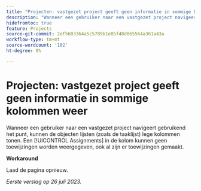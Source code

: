 ```yaml
---
title: "Projecten: vastgezet project geeft geen informatie in sommige kolommen weer"
description: "Wanneer een gebruiker naar een vastgezet project navigeert gebruikend het speld, kunnen de objecten lijsten (zoals de taaklijst) lege kolommen tonen. Een [!UICONTROL Assignments] in de kolom kunnen geen toewijzingen worden weergegeven, ook al zijn toewijzingen gemaakt."
hidefromtoc: true
feature: Projects
source-git-commit: 2ef5603364a5c5789b1e85f48d065564a361a43a
workflow-type: tm+mt
source-wordcount: '102'
ht-degree: 0%

---
```



# Projecten: vastgezet project geeft geen informatie in sommige kolommen weer

Wanneer een gebruiker naar een vastgezet project navigeert gebruikend het punt, kunnen de objecten lijsten (zoals de taaklijst) lege kolommen tonen. Een [!UICONTROL Assignments] in de kolom kunnen geen toewijzingen worden weergegeven, ook al zijn er toewijzingen gemaakt.

**Workaround**

Laad de pagina opnieuw.

_Eerste verslag op 26 juli 2023._

